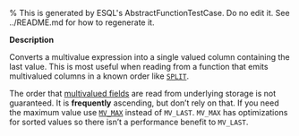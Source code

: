 % This is generated by ESQL's AbstractFunctionTestCase. Do no edit it. See ../README.md for how to regenerate it.

**Description**

Converts a multivalue expression into a single valued column containing the last value. This is most useful when reading from a function that emits multivalued columns in a known order like [`SPLIT`](/reference/query-languages/esql/esql-functions-operators.md#esql-split).

The order that [multivalued fields](/reference/query-languages/esql/esql-multivalued-fields.md) are read from underlying storage is not guaranteed. It is **frequently** ascending, but don’t rely on that. If you need the maximum value use [`MV_MAX`](/reference/query-languages/esql/esql-functions-operators.md#esql-mv_max) instead of `MV_LAST`. `MV_MAX` has optimizations for sorted values so there isn’t a performance benefit to `MV_LAST`.

